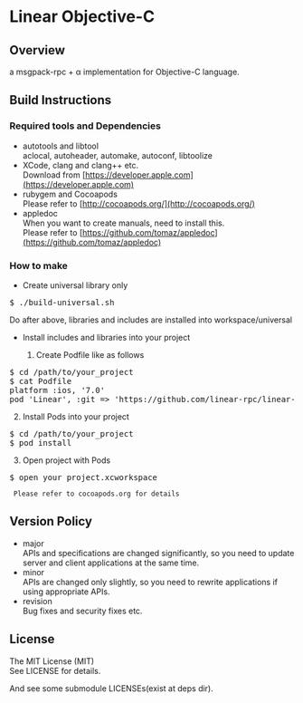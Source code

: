 # Linear Objective-C

## Overview

a msgpack-rpc + α implementation for Objective-C language.

## Build Instructions
### Required tools and Dependencies
* autotools and libtool<br>
  aclocal, autoheader, automake, autoconf, libtoolize  
* XCode, clang and clang++ etc.<br>
  Download from [https://developer.apple.com](https://developer.apple.com)  
* rubygem and Cocoapods<br>
  Please refer to [http://cocoapods.org/](http://cocoapods.org/)  
* appledoc<br>
  When you want to create manuals, need to install this.  
  Please refer to [https://github.com/tomaz/appledoc](https://github.com/tomaz/appledoc)

### How to make
* Create universal library only
<pre class="fragment">
$ ./build-universal.sh
</pre>
Do after above, libraries and includes are installed into workspace/universal

* Install includes and libraries into your project

  1. Create Podfile like as follows
<pre class="fragment">
$ cd /path/to/your_project
$ cat Podfile
platform :ios, '7.0'
pod 'Linear', :git => 'https://github.com/linear-rpc/linear-objc'
</pre>
  2. Install Pods into your project
<pre class="fragment">
$ cd /path/to/your_project
$ pod install
</pre>
  3. Open project with Pods
<pre class="fragment">
$ open your_project.xcworkspace
</pre>
     Please refer to cocoapods.org for details

## Version Policy
* major<br>
  APIs and specifications are changed significantly,
  so you need to update server and client applications at the same time.
* minor<br>
  APIs are changed only slightly,
  so you need to rewrite applications if using appropriate APIs.
* revision<br>
  Bug fixes and security fixes etc.

## License
The MIT License (MIT)  
See LICENSE for details.  

And see some submodule LICENSEs(exist at deps dir).
